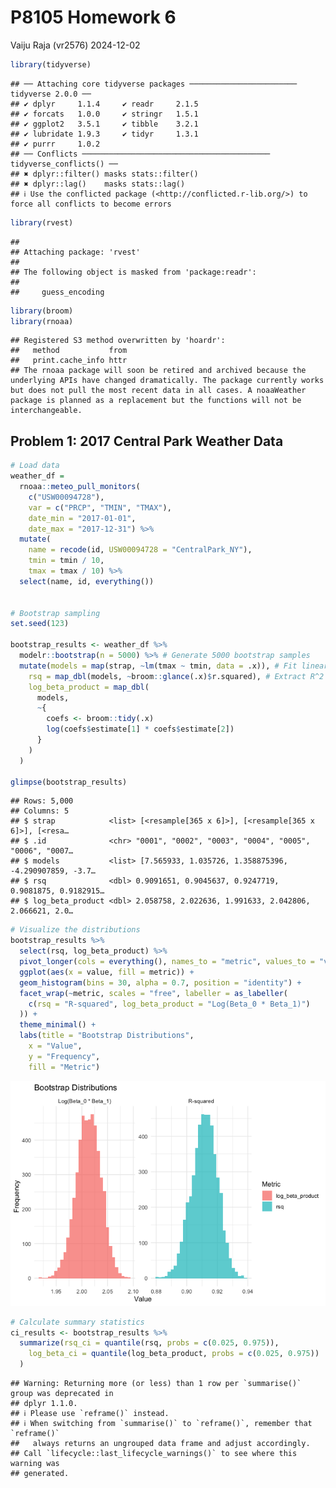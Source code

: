 P8105 Homework 6
================
Vaiju Raja (vr2576)
2024-12-02

``` r
library(tidyverse)
```

    ## ── Attaching core tidyverse packages ──────────────────────── tidyverse 2.0.0 ──
    ## ✔ dplyr     1.1.4     ✔ readr     2.1.5
    ## ✔ forcats   1.0.0     ✔ stringr   1.5.1
    ## ✔ ggplot2   3.5.1     ✔ tibble    3.2.1
    ## ✔ lubridate 1.9.3     ✔ tidyr     1.3.1
    ## ✔ purrr     1.0.2     
    ## ── Conflicts ────────────────────────────────────────── tidyverse_conflicts() ──
    ## ✖ dplyr::filter() masks stats::filter()
    ## ✖ dplyr::lag()    masks stats::lag()
    ## ℹ Use the conflicted package (<http://conflicted.r-lib.org/>) to force all conflicts to become errors

``` r
library(rvest)
```

    ## 
    ## Attaching package: 'rvest'
    ## 
    ## The following object is masked from 'package:readr':
    ## 
    ##     guess_encoding

``` r
library(broom)
library(rnoaa)
```

    ## Registered S3 method overwritten by 'hoardr':
    ##   method           from
    ##   print.cache_info httr
    ## The rnoaa package will soon be retired and archived because the underlying APIs have changed dramatically. The package currently works but does not pull the most recent data in all cases. A noaaWeather package is planned as a replacement but the functions will not be interchangeable.

## Problem 1: 2017 Central Park Weather Data

``` r
# Load data
weather_df = 
  rnoaa::meteo_pull_monitors(
    c("USW00094728"),
    var = c("PRCP", "TMIN", "TMAX"), 
    date_min = "2017-01-01",
    date_max = "2017-12-31") %>%
  mutate(
    name = recode(id, USW00094728 = "CentralPark_NY"),
    tmin = tmin / 10,
    tmax = tmax / 10) %>%
  select(name, id, everything())


# Bootstrap sampling
set.seed(123) 

bootstrap_results <- weather_df %>%
  modelr::bootstrap(n = 5000) %>% # Generate 5000 bootstrap samples
  mutate(models = map(strap, ~lm(tmax ~ tmin, data = .x)), # Fit linear models
    rsq = map_dbl(models, ~broom::glance(.x)$r.squared), # Extract R^2
    log_beta_product = map_dbl(
      models, 
      ~{
        coefs <- broom::tidy(.x)
        log(coefs$estimate[1] * coefs$estimate[2])
      }
    )
  )

glimpse(bootstrap_results)
```

    ## Rows: 5,000
    ## Columns: 5
    ## $ strap            <list> [<resample[365 x 6]>], [<resample[365 x 6]>], [<resa…
    ## $ .id              <chr> "0001", "0002", "0003", "0004", "0005", "0006", "0007…
    ## $ models           <list> [7.565933, 1.035726, 1.358875396, -4.290907859, -3.7…
    ## $ rsq              <dbl> 0.9091651, 0.9045637, 0.9247719, 0.9081875, 0.9182915…
    ## $ log_beta_product <dbl> 2.058758, 2.022636, 1.991633, 2.042806, 2.066621, 2.0…

``` r
# Visualize the distributions
bootstrap_results %>%
  select(rsq, log_beta_product) %>%
  pivot_longer(cols = everything(), names_to = "metric", values_to = "value") %>%
  ggplot(aes(x = value, fill = metric)) +
  geom_histogram(bins = 30, alpha = 0.7, position = "identity") +
  facet_wrap(~metric, scales = "free", labeller = as_labeller(
    c(rsq = "R-squared", log_beta_product = "Log(Beta_0 * Beta_1)")
  )) +
  theme_minimal() +
  labs(title = "Bootstrap Distributions",
    x = "Value",
    y = "Frequency",
    fill = "Metric")
```

![](p8105_hw6_vr2576_files/figure-gfm/q1-1.png)<!-- -->

``` r
# Calculate summary statistics
ci_results <- bootstrap_results %>%
  summarize(rsq_ci = quantile(rsq, probs = c(0.025, 0.975)),
    log_beta_ci = quantile(log_beta_product, probs = c(0.025, 0.975))
  )
```

    ## Warning: Returning more (or less) than 1 row per `summarise()` group was deprecated in
    ## dplyr 1.1.0.
    ## ℹ Please use `reframe()` instead.
    ## ℹ When switching from `summarise()` to `reframe()`, remember that `reframe()`
    ##   always returns an ungrouped data frame and adjust accordingly.
    ## Call `lifecycle::last_lifecycle_warnings()` to see where this warning was
    ## generated.
